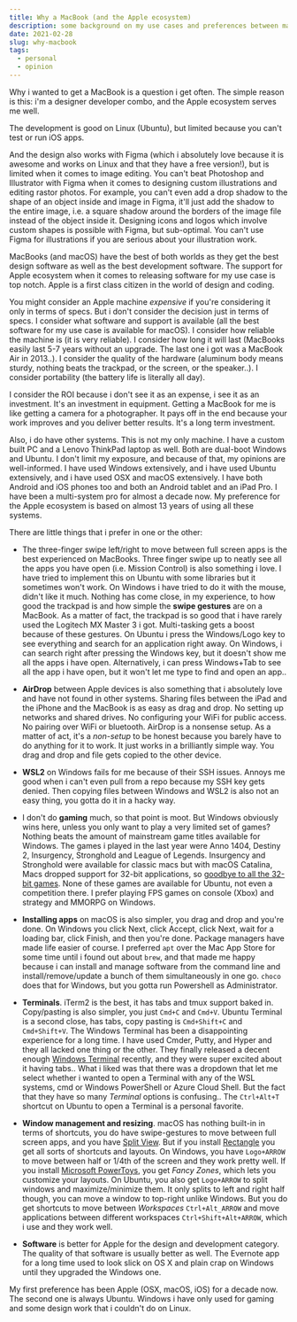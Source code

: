 ```yaml
---
title: Why a MacBook (and the Apple ecosystem)
description: some background on my use cases and preferences between macOS, Windows, and Ubuntu
date: 2021-02-28
slug: why-macbook
tags:
  - personal
  - opinion
---
```


Why i wanted to get a MacBook is a question i get often. The simple reason is this: i'm a designer developer combo, and the Apple ecosystem serves me well.

The development is good on Linux (Ubuntu), but limited because you can't test or run iOS apps.

And the design also works with Figma (which i absolutely love because it is awesome and works on Linux and that they have a free version!), but is limited when it comes to image editing. You can't beat Photoshop and Illustrator with Figma when it comes to designing custom illustrations and editing rastor photos. For example, you can't even add a drop shadow to the shape of an object inside and image in Figma, it'll just add the shadow to the entire image, i.e. a square shadow around the borders of the image file instead of the object inside it. Designing icons and logos which involve custom shapes is possible with Figma, but sub-optimal. You can't use Figma for illustrations if you are serious about your illustration work.

MacBooks (and macOS) have the best of both worlds as they get the best design software as well as the best development software. The support for Apple ecosystem when it comes to releasing software for my use case is top notch. Apple is a first class citizen in the world of design and coding.

You might consider an Apple machine _expensive_ if you're considering it only in terms of specs. But i don't consider the decision just in terms of specs. I consider what software and support is available (all the best software for my use case is available for macOS). I consider how reliable the machine is (it is very reliable). I consider how long it will last (MacBooks easily last 5-7 years without an upgrade. The last one i got was a MacBook Air in 2013..). I consider the quality of the hardware (aluminum body means sturdy, nothing beats the trackpad, or the screen, or the speaker..). I consider portability (the battery life is literally all day).

I consider the ROI because i don't see it as an expense, i see it as an investment. It's an investment in equipment. Getting a MacBook for me is like getting a camera for a photographer. It pays off in the end because your work improves and you deliver better results. It's a long term investment.

Also, i do have other systems. This is not my only machine. I have a custom built PC and a Lenovo ThinkPad laptop as well. Both are dual-boot Windows and Ubuntu. I don't limit my exposure, and because of that, my opinions are well-informed. I have used Windows extensively, and i have used Ubuntu extensively, and i have used OSX and macOS extensively. I have both Android and iOS phones too and both an Android tablet and an iPad Pro. I have been a multi-system pro for almost a decade now. My preference for the Apple ecosystem is based on almost 13 years of using all these systems.

There are little things that i prefer in one or the other:

- The three-finger swipe left/right to move between full screen apps is the best experienced on MacBooks. Three finger swipe up to neatly see all the apps you have open (i.e. Mission Control) is also something i love. I have tried to implement this on Ubuntu with some libraries but it sometimes won't work. On Windows i have tried to do it with the mouse, didn't like it much. Nothing has come close, in my experience, to how good the trackpad is and how simple the **swipe gestures** are on a MacBook. As a matter of fact, the trackpad is so good that i have rarely used the Logitech MX Master 3 i got. Multi-tasking gets a boost because of these gestures. On Ubuntu i press the Windows/Logo key to see everything and search for an application right away. On Windows, i can search right after pressing the Windows key, but it doesn't show me all the apps i have open. Alternatively, i can press Windows+Tab to see all the app i have open, but it won't let me type to find and open an app..

- **AirDrop** between Apple devices is also something that i absolutely love and have not found in other systems. Sharing files between the iPad and the iPhone and the MacBook is as easy as drag and drop. No setting up networks and shared drives. No configuring your WiFi for public access. No pairing over WiFi or bluetooth. AirDrop is a nonsense setup. As a matter of act, it's a _non-setup_ to be honest because you barely have to do anything for it to work. It just works in a brilliantly simple way. You drag and drop and file gets copied to the other device.

- **WSL2** on Windows fails for me because of their SSH issues. Annoys me good when i can't even pull from a repo because my SSH key gets denied.
  Then copying files between Windows and WSL2 is also not an easy thing, you gotta do it in a hacky way.

- I don't do **gaming** much, so that point is moot. But Windows obviously wins here, unless you only want to play a very limited set of games? Nothing beats the amount of mainstream game titles available for Windows. The games i played in the last year were Anno 1404, Destiny 2, Insurgency, Stronghold and League of Legends. Insurgency and Stronghold were available for classic macs but with macOS Catalina, Macs dropped support for 32-bit applications, so [goodbye to all the 32-bit games](https://support.steampowered.com/kb_article.php?ref=1055-ISJM-8568). None of these games are available for Ubuntu, not even a competition there. I prefer playing FPS games on console (Xbox) and strategy and MMORPG on Windows.

- **Installing apps** on macOS is also simpler, you drag and drop and you're done. On Windows you click Next, click Accept, click Next, wait for a loading bar, click Finish, and then you're done. Package managers have made life easier of course. I preferred `apt` over the Mac App Store for some time until i found out about `brew`, and that made me happy because i can install and manage software from the command line and install/remove/update a bunch of them simultaneously in one go. `choco` does that for Windows, but you gotta run Powershell as Administrator.

- **Terminals**. iTerm2 is the best, it has tabs and tmux support baked in. Copy/pasting is also simpler, you just `Cmd+C` and `Cmd+V`. Ubuntu Terminal is a second close, has tabs, copy pasting is `Cmd+Shift+C` and `Cmd+Shift+V`. The Windows Terminal has been a disappointing experience for a long time. I have used Cmder, Putty, and Hyper and they all lacked one thing or the other. They finally released a decent enough [Windows Terminal](https://www.microsoft.com/en-us/p/windows-terminal/9n0dx20hk701#activetab=pivot:overviewtab) recently, and they were super excited about it having tabs.. What i liked was that there was a dropdown that let me select whether i wanted to open a Terminal with any of the WSL systems, cmd or Windows PowerShell or Azure Cloud Shell. But the fact that they have so many _Terminal_ options is confusing.. The `Ctrl+Alt+T` shortcut on Ubuntu to open a Terminal is a personal favorite.

- **Window management and resizing**. macOS has nothing built-in in terms of shortcuts, you do have swipe-gestures to move between full screen apps, and you have [Split View](https://support.apple.com/en-us/HT204948). But if you install [Rectangle](https://github.com/rxhanson/Rectangle) you get all sorts of shortcuts and layouts. On Windows, you have `Logo+ARROW` to move between half or 1/4th of the screen and they work pretty well. If you install [Microsoft PowerToys](https://docs.microsoft.com/en-us/windows/powertoys/), you get _Fancy Zones_, which lets you customize your layouts. On Ubuntu, you also get `Logo+ARROW` to split windows and maximize/minimize them. It only splits to left and right half though, you can move a window to top-right unlike Windows. But you do get shortcuts to move between _Workspaces_ `Ctrl+Alt_ARROW` and move applications between different workspaces `Ctrl+Shift+Alt+ARROW`, which i use and they work well.

- **Software** is better for Apple for the design and development category. The quality of that software is usually better as well. The Evernote app for a long time used to look slick on OS X and plain crap on Windows until they upgraded the Windows one.

My first preference has been Apple (OSX, macOS, iOS) for a decade now. The second one is always Ubuntu. Windows i have only used for gaming and some design work that i couldn't do on Linux.
